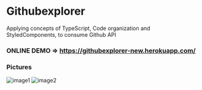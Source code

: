 # Githubexplorer
Applying concepts of TypeScript, Code organization and StyledComponents, to consume Github API

### ONLINE DEMO => https://githubexplorer-new.herokuapp.com/

### Pictures

![image1](https://i.imgur.com/2MBUKoL.jpg "Dashboard")
![image2](https://imgur.com/Fj9kYsz.jpg "Repository Issues")
